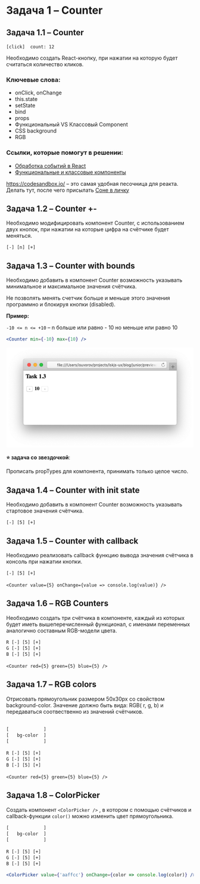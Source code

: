 # Задача 1 – Counter


## Задача 1.1 – Counter

```
[click]  count: 12
```

Необходимо создать React-кнопку, при нажатии на которую будет считаться количество кликов.

### Ключевые слова: 
- onClick, onChange
- this.state
- setState
- bind
- props
- Функциональный VS Классовый Component
- CSS background
- RGB

### Ссылки, которые помогут в решении:
- [Обработка событий в React](https://ru.reactjs.org/docs/handling-events.html)
- [Функциональные и классовые компоненты](https://ru.reactjs.org/docs/components-and-props.html#function-and-class-components)

https://codesandbox.io/ – это самая удобная песочница для реакта.
Делать тут, после чего присылать [Соне в личку](https://t.me/sophiyabezruk)

## Задача 1.2 – Counter +-


Необходимо модифицировать компонент Counter, с использованием двух кнопок, при нажатии на которые цифра на счётчике будет меняться.

```
[-] [n] [+]
```

## Задача 1.3 – Counter with bounds

Необходимо добавить в компонент Counter возможность указывать минимальное и максимальное значения счётчика.

Не позволять менять счетчик больше и меньше этого значения программно и 
блокируя кнопки (disabled). 

**Пример:** 

`-10 <= n <= +10` – n больше или равно - 10 но меньше или равно 10

```jsx
<Counter min={-10} max={10} />
```

![](/blog/junior/preview/task1-3.png)

**⭐️ задача со звездочкой**: 

Прописать propTypes для компонента, принимать только целое число.

## Задача 1.4 – Counter with init state

Необходимо добавить в компонент Counter возможность указывать стартовое значения счётчика.

```
[-] [5] [+]
```

<Counter value={5} />


## Задача 1.5 – Counter with callback

Необходимо реализовать callback функцию вывода значения счётчика в консоль при нажатии кнопки.

```
[-] [5] [+]

<Counter value={5} onChange={value => console.log(value)} />
```
 

## Задача 1.6 – RGB Counters

Необходимо создать три счётчика в компоненте, каждый из которых будет иметь вышеперечисленный функционал, с именами переменных аналогично составным RGB-модели цвета.

```
R [-] [5] [+]
G [-] [5] [+]
B [-] [5] [+]

<Counter red={5} green={5} blue={5} />
```


## Задача 1.7 – RGB colors

Отрисовать прямоугольник размером 50x30px со свойством background-color. Значение должно быть вида: RGB( r, g, b) и передаваться соотвественно из значений счётчиков.
```

[             ]
[   bg-color  ]
[             ]

R [-] [5] [+]
G [-] [5] [+]
B [-] [5] [+]

<Counter red={5} green={5} blue={5} />
```

## Задача 1.8 – ColorPicker

Создать компонент ```<ColorPicker />``` , в котором с помощью счётчиков и callback-функции ```color()``` можно изменить цвет прямоугольника.

```
[             ]
[   bg-color  ]
[             ]

R [-] [5] [+]
G [-] [5] [+]
B [-] [5] [+]
```

```jsx
<ColorPicker value={'aaffcc'} onChange={color => console.log(color)} /> 
```


  




